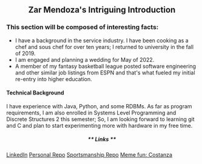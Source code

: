 <h2 align="center">Zar Mendoza's Intriguing Introduction</h2>

### This section will be composed of interesting facts:

* I have a background in the service industry. I have been cooking as a chef and sous chef for over ten years; I returned to university in the fall of 2019. 
* I am engaged and planning a wedding for May of 2022. 
* A member of my fantasy basketball league posted software engineering and other similar job listings from ESPN and that's what fueled my initial re-entry into higher education. 

#### Technical Background
I have experience with Java, Python, and some RDBMs. As far as program requirements, I am also enrolled in Systems Level Programming and Discrete Structures 2 this semester; So, I am looking forward to learning git and C and plan to start experimenting more with hardware in my free time. 

<h5 align="center">** Links **</h5>

[LinkedIn](https://www.linkedin.com/in/eleazar-mendoza-6bb582172/) [Personal Repo](https://github.com/emendoza8/CIS350-HW2-Mendoza) [Sportsmanship Repo](https://github.com/emendoza8/GVSU-CIS350-sportsmanship) [Meme fun: Costanza](https://www.pinterest.com/pin/530369293621068286/)
